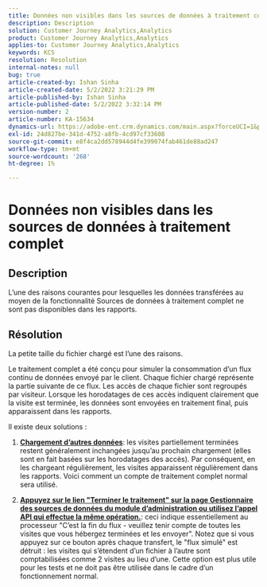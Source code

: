 ```yaml
---
title: Données non visibles dans les sources de données à traitement complet
description: Description
solution: Customer Journey Analytics,Analytics
product: Customer Journey Analytics,Analytics
applies-to: Customer Journey Analytics,Analytics
keywords: KCS
resolution: Resolution
internal-notes: null
bug: true
article-created-by: Ishan Sinha
article-created-date: 5/2/2022 3:21:29 PM
article-published-by: Ishan Sinha
article-published-date: 5/2/2022 3:32:14 PM
version-number: 2
article-number: KA-15634
dynamics-url: https://adobe-ent.crm.dynamics.com/main.aspx?forceUCI=1&pagetype=entityrecord&etn=knowledgearticle&id=a08c6085-2bca-ec11-a7b5-6045bd00dca1
exl-id: 24d827be-341d-4752-a8fb-4cd97cf33608
source-git-commit: e8f4ca2dd578944d4fe399074fab461de88ad247
workflow-type: tm+mt
source-wordcount: '268'
ht-degree: 1%

---
```


# Données non visibles dans les sources de données à traitement complet

## Description


L’une des raisons courantes pour lesquelles les données transférées au moyen de la fonctionnalité Sources de données à traitement complet ne sont pas disponibles dans les rapports.


## Résolution


La petite taille du fichier chargé est l’une des raisons.

Le traitement complet a été conçu pour simuler la consommation d’un flux continu de données envoyé par le client. Chaque fichier chargé représente la partie suivante de ce flux. Les accès de chaque fichier sont regroupés par visiteur. Lorsque les horodatages de ces accès indiquent clairement que la visite est terminée, les données sont envoyées en traitement final, puis apparaissent dans les rapports.

Il existe deux solutions :

1. <u><b>Chargement d’autres données</b></u>: les visites partiellement terminées restent généralement inchangées jusqu’au prochain chargement (elles sont en fait basées sur les horodatages des accès). Par conséquent, en les chargeant régulièrement, les visites apparaissent régulièrement dans les rapports. Voici comment un compte de traitement complet normal sera utilisé.

2. <u><b>Appuyez sur le lien &quot;Terminer le traitement&quot; sur la page Gestionnaire des sources de données du module d’administration ou utilisez l’appel API qui effectue la même opération.</b></u>: ceci indique essentiellement au processeur &quot;C’est la fin du flux - veuillez tenir compte de toutes les visites que vous hébergez terminées et les envoyer&quot;. Notez que si vous appuyez sur ce bouton après chaque transfert, le &quot;flux simulé&quot; est détruit : les visites qui s’étendent d’un fichier à l’autre sont comptabilisées comme 2 visites au lieu d’une. Cette option est plus utile pour les tests et ne doit pas être utilisée dans le cadre d’un fonctionnement normal.
